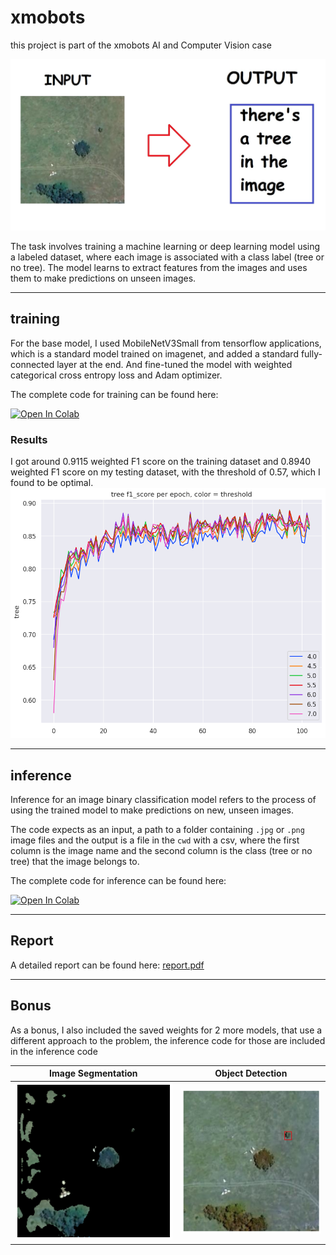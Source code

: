 # xmobots
this project is part of the xmobots AI and Computer Vision case

![alt text](assets/example.jpg)

The task involves training a machine learning or deep learning model using a labeled dataset, where each image is associated with a class label (tree or no tree). The model learns to extract features from the images and uses them to make predictions on unseen images.

----
## training
For the base model, I used MobileNetV3Small from tensorflow applications, which is a standard model trained on imagenet, and added a standard fully-connected layer at the end. And fine-tuned the model with weighted categorical cross entropy loss and Adam optimizer.

The complete code for training can be found here:

[![Open In Colab](https://colab.research.google.com/assets/colab-badge.svg)](https://colab.research.google.com/github/AllanKamimura/xmobots/blob/main/train.ipynb)

### Results
I got around 0.9115 weighted F1 score on the training dataset and 0.8940 weighted F1 score on my testing dataset, with the threshold of 0.57, which I found to be optimal.
![alt text](assets/f1_score.png)

----
## inference
Inference for an image binary classification model refers to the process of using the trained model to make predictions on new, unseen images.

The code expects as an input, a path to a folder containing ```.jpg``` or ```.png``` image files and the output is a file in the ```cwd``` with a csv, where the first column is the image name and the second column is the class (tree or no tree) that the image belongs to.

The complete code for inference can be found here:

[![Open In Colab](https://colab.research.google.com/assets/colab-badge.svg)](https://colab.research.google.com/github/AllanKamimura/xmobots/blob/main/predict.ipynb)

---
## Report
A detailed report can be found here:
[report.pdf](xmobots%20report.pdf)

----
## Bonus
As a bonus, I also included the saved weights for 2 more models, that use a different approach to the problem, the inference code for those are included in the inference code

Image Segmentation    |  Object Detection
:-------------------------:|:-------------------------:
![alt text](assets/image_segmentation.png) | ![alt text](assets/object%20detection.png)


